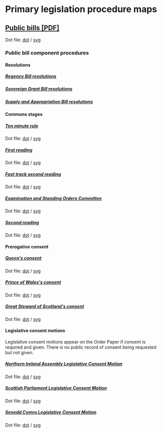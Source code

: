 # Primary legislation procedure maps

## [Public bills [PDF]](public-bills/public-bills.pdf)

Dot file: [dot](public-bills/public-bills.dot) / [svg](public-bills/public-bills.svg)

### Public bill component procedures

#### Resolutions

##### [Regency Bill resolutions](public-bills/components/resolutions/regency/regency.pdf)

<!-- Dot file: [dot](public-bills/components/resolutions/regency/regency.dot) / [svg](public-bills/components/resolutions/regency/regency.svg) -->

##### [Sovereign Grant Bill resolutions](public-bills/components/resolutions/sovereign-grant/sovereign-grant.pdf)

<!-- Dot file: [dot](public-bills/components/resolutions/sovereign-grant/sovereign-grant.dot) / [svg](public-bills/components/resolutions/sovereign-grant/sovereign-grant.svg) -->

##### [Supply and Appropriation Bill resolutions](public-bills/components/resolutions/supply-and-appropriation/supply-and-appropriation.pdf)

<!-- Dot file: [dot](public-bills/components/resolutions/supply-and-appropriation/supply-and-appropriation.dot) / [svg](public-bills/components/resolutions/supply-and-appropriation/supply-and-appropriation.svg) -->

#### Commons stages

##### [Ten minute rule](public-bills/components/commons/ten-minute-rule/ten-minute-rule.pdf)

Dot file: [dot](public-bills/components/commons/ten-minute-rule/ten-minute-rule.dot) / [svg](public-bills/components/commons/ten-minute-rule/ten-minute-rule.svg)

##### [First reading](public-bills/components/commons/first-reading/first-reading.pdf)

Dot file: [dot](public-bills/components/commons/first-reading/first-reading.dot) / [svg](public-bills/components/commons/first-reading/first-reading.svg)

##### [Fast track second reading](public-bills/components/commons/fast-track-second-reading/fast-track-second-reading.pdf)

Dot file: [dot](public-bills/components/commons/fast-track-second-reading/fast-track-second-reading.dot) / [svg](public-bills/components/commons/fast-track-second-reading/fast-track-second-reading.svg)

##### [Examination and Standing Orders Committee](public-bills/components/commons/examination-and-standing-orders-committee/examination-and-standing-orders-committee.pdf)

Dot file: [dot](public-bills/components/commons/examination-and-standing-orders-committee/examination-and-standing-orders-committee.dot) / [svg](public-bills/components/commons/examination-and-standing-orders-committee/examination-and-standing-orders-committee.svg)

##### [Second reading](public-bills/components/commons/second-reading/second-reading.pdf)

Dot file: [dot](public-bills/components/commons/second-reading/second-reading.dot) / [svg](public-bills/components/commons/second-reading/second-reading.svg)

#### Prerogative consent

##### [Queen's consent](public-bills/components/prerogative-consent/queens-consent/queens-consent.pdf)

Dot file: [dot](public-bills/components/prerogative-consent/queens-consent/queens-consent.dot) / [svg](public-bills/components/prerogative-consent/queens-consent/queens-consent.svg)

##### [Prince of Wales's consent](public-bills/components/prerogative-consent/prince-of-wales-consent/prince-of-wales-consent.pdf)

Dot file: [dot](public-bills/components/prerogative-consent/prince-of-wales-consent/prince-of-wales-consent.dot) / [svg](public-bills/components/prerogative-consent/prince-of-wales-consent/prince-of-wales-consent.svg)

##### [Great Steward of Scotland's consent](public-bills/components/prerogative-consent/great-steward-of-scotlands-consent/great-steward-of-scotlands-consent.pdf)

Dot file: [dot](public-bills/components/prerogative-consent/great-steward-of-scotlands-consent/great-steward-of-scotlands-consent.dot) / [svg](public-bills/components/prerogative-consent/great-steward-of-scotlands-consent/great-steward-of-scotlands-consent.svg)

#### Legislative consent motions

Legislative consent motions appear on the Order Paper if consent is required and given. There is no public record of consent being requested but not given.

##### [Northern Ireland Assembly Legislative Consent Motion](public-bills/components/devolved-legislature-consent/northern-ireland-assembly/northern-ireland-assembly-consent.pdf)

Dot file: [dot](public-bills/components/devolved-legislature-consent/northern-ireland-assembly/northern-ireland-assembly-consent.dot) / [svg](public-bills/components/devolved-legislature-consent/northern-ireland-assembly/northern-ireland-assembly-consent.svg)

##### [Scottish Parliament Legislative Consent Motion](public-bills/components/devolved-legislature-consent/scottish-parliament/scottish-parliament-consent.pdf)

Dot file: [dot](public-bills/components/devolved-legislature-consent/scottish-parliament/scottish-parliament-consent.dot) / [svg](public-bills/components/devolved-legislature-consent/scottish-parliament/scottish-parliament-consent.svg)

##### [Senedd Cymru Legislative Consent Motion](public-bills/components/devolved-legislature-consent/senedd-cymru/senedd-cymru-consent.pdf)

Dot file: [dot](public-bills/components/devolved-legislature-consent/senedd-cymru/senedd-cymru-consent.dot) / [svg](public-bills/components/devolved-legislature-consent/senedd-cymru/senedd-cymru-consent.svg)